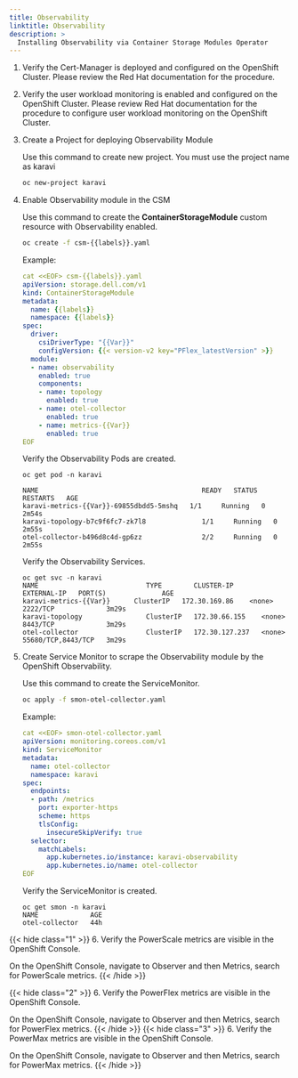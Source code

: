 ```yaml
---
title: Observability
linktitle: Observability
description: >
  Installing Observability via Container Storage Modules Operator
---
```


1. Verify the Cert-Manager is deployed and configured on the OpenShift Cluster. Please review the Red Hat documentation for the procedure.

2. Verify the user workload monitoring is enabled and configured on the OpenShift Cluster. Please review Red Hat documentation for the procedure to configure user workload monitoring on the OpenShift Cluster.

3. Create a Project for deploying Observability Module

   Use this command to create new project. You must use the project name as karavi

   ```bash
   oc new-project karavi 
   ```

4. Enable Observability module in the CSM  

    Use this command to create the **ContainerStorageModule** custom resource with Observability enabled.
  
    ```bash
    oc create -f csm-{{labels}}.yaml
    ```

    Example:

    ```yaml
    cat <<EOF> csm-{{labels}}.yaml
    apiVersion: storage.dell.com/v1
    kind: ContainerStorageModule
    metadata:
      name: {{labels}}
      namespace: {{labels}}
    spec:
      driver:
        csiDriverType: "{{Var}}"
        configVersion: {{< version-v2 key="PFlex_latestVersion" >}}
      module:
      - name: observability
        enabled: true
        components:
        - name: topology
          enabled: true
        - name: otel-collector
          enabled: true
        - name: metrics-{{Var}}
          enabled: true
    EOF
    ```

    Verify the Observability Pods are created.

    ```terminal
    oc get pod -n karavi

    NAME                                         READY   STATUS    RESTARTS   AGE
    karavi-metrics-{{Var}}-69855dbdd5-5mshq   1/1     Running   0          2m54s
    karavi-topology-b7c9f6fc7-zk7l8              1/1     Running   0          2m55s
    otel-collector-b496d8c4d-gp6zz               2/2     Running   0          2m55s 
    ```

    Verify the Observability Services.

    ```terminal
    oc get svc -n karavi
    NAME                           TYPE        CLUSTER-IP       EXTERNAL-IP   PORT(S)              AGE
    karavi-metrics-{{Var}}      ClusterIP   172.30.169.86    <none>        2222/TCP             3m29s
    karavi-topology                ClusterIP   172.30.66.155    <none>        8443/TCP             3m29s
    otel-collector                 ClusterIP   172.30.127.237   <none>        55680/TCP,8443/TCP   3m29s 
    ```

5. Create Service Monitor to scrape the Observability module by the OpenShift Observability.

    Use this command to create the ServiceMonitor.

    ```bash
    oc apply -f smon-otel-collector.yaml
    ```

   Example:

    ```yaml
    cat <<EOF> smon-otel-collector.yaml
    apiVersion: monitoring.coreos.com/v1
    kind: ServiceMonitor
    metadata:
      name: otel-collector
      namespace: karavi
    spec:
      endpoints:
      - path: /metrics
        port: exporter-https
        scheme: https
        tlsConfig:
          insecureSkipVerify: true
      selector:
        matchLabels:
          app.kubernetes.io/instance: karavi-observability
          app.kubernetes.io/name: otel-collector 
    EOF
    ```

    Verify the ServiceMonitor is created.

    ```terminal
    oc get smon -n karavi
    NAME             AGE
    otel-collector   44h 
    ```

{{< hide class="1" >}}
6. Verify the PowerScale metrics are visible in the OpenShift Console.

   On the OpenShift Console, navigate to Observer and then Metrics, search for PowerScale metrics.
{{< /hide >}}

{{< hide class="2" >}}
6. Verify the PowerFlex metrics are visible in the OpenShift Console.

   On the OpenShift Console, navigate to Observer and then Metrics, search for PowerFlex metrics.
{{< /hide >}}
{{< hide class="3" >}}
6. Verify the PowerMax metrics are visible in the OpenShift Console.

   On the OpenShift Console, navigate to Observer and then Metrics, search for PowerMax metrics.
{{< /hide >}}

